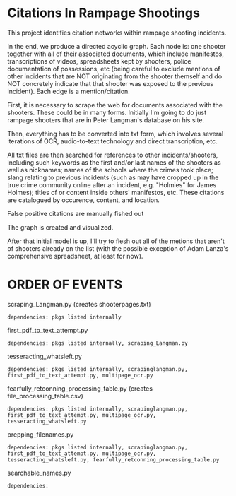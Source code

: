 # Citations In Rampage Shootings

This project identifies citation networks within rampage shooting incidents. 

In the end, we produce a directed acyclic graph. Each node is: one shooter together with all of their associated documents, which include manifestos, transcriptions of videos, spreadsheets kept by shooters, police documentation of possessions, etc (being careful to exclude mentions of other incidents that are NOT originating from the shooter themself and do NOT concretely indicate that that shooter was exposed to the previous incident). Each edge is a mention/citation.

First, it is necessary to scrape the web for documents associated with the shooters. These could be in many forms. Initially I'm going to do just rampage shooters that are in Peter Langman's database on his site.

Then, everything has to be converted into txt form, which involves several iterations of OCR, audio-to-text technology and direct transcription, etc.  

All txt files are then searched for references to other incidents/shooters, including such keywords as the first and/or last names of the shooters as well as nicknames; names of the schools where the crimes took place; slang relating to previous incidents (such as may have cropped up in the true crime community online after an incident, e.g. "Holmies" for James Holmes); titles of or content inside others' manifestos, etc. These citations are catalogued by occurence, content, and location. 

False positive citations are manually fished out

The graph is created and visualized.

After that initial model is up, I'll try to flesh out all of the metions that aren't of shooters already on the list (with the possible exception of Adam Lanza's comprehensive spreadsheet, at least for now).


# ORDER OF EVENTS

scraping_Langman.py (creates shooterpages.txt)

    dependencies: pkgs listed internally

	
first_pdf_to_text_attempt.py

    dependencies: pkgs listed internally, scraping_Langman.py


tesseracting_whatsleft.py

    dependencies: pkgs listed internally, scrapinglangman.py, first_pdf_to_text_attempt.py, multipage_ocr.py


fearfully_retconning_processing_table.py (creates file_processing_table.csv)

    dependencies: pkgs listed internally, scrapinglangman.py, first_pdf_to_text_attempt.py, multipage_ocr.py,           tesseracting_whatsleft.py


prepping_filenames.py

	dependencies: pkgs listed internally, scrapinglangman.py, first_pdf_to_text_attempt.py, multipage_ocr.py, tesseracting_whatsleft.py, fearfully_retconning_processing_table.py

searchable_names.py

	dependencies:



